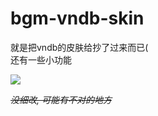 # bgm-vndb-skin

就是把vndb的皮肤给抄了过来而已(  
还有一些小功能


<a href="https://raw.githubusercontent.com/Coin-233/bgm-vndb-skin/main/bgm-vndb-skin.user.styl">
  <img src="https://img.shields.io/badge/%E4%BD%BF%E7%94%A8Stylus%E5%AE%89%E8%A3%85-116b59.svg"></a>

~~_没细改, 可能有不对的地方_~~
